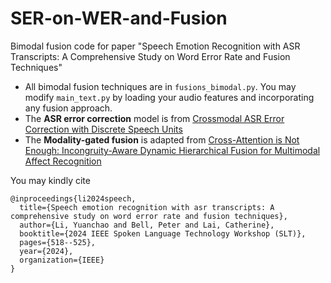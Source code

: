 # SER-on-WER-and-Fusion
Bimodal fusion code for paper "Speech Emotion Recognition with ASR Transcripts: A Comprehensive Study on Word Error Rate and Fusion Techniques"

- All bimodal fusion techniques are in ```fusions_bimodal.py```. You may modify ```main_text.py``` by loading your audio features and incorporating any fusion approach.
- The **ASR error correction** model is from [Crossmodal ASR Error Correction with Discrete Speech Units](https://github.com/yc-li20/Crossmodal_AEC)
- The **Modality-gated fusion** is adapted from [Cross-Attention is Not Enough: Incongruity-Aware Dynamic Hierarchical Fusion for Multimodal Affect Recognition](https://arxiv.org/abs/2305.13583)

You may kindly cite

```
@inproceedings{li2024speech,
  title={Speech emotion recognition with asr transcripts: A comprehensive study on word error rate and fusion techniques},
  author={Li, Yuanchao and Bell, Peter and Lai, Catherine},
  booktitle={2024 IEEE Spoken Language Technology Workshop (SLT)},
  pages={518--525},
  year={2024},
  organization={IEEE}
}
```
